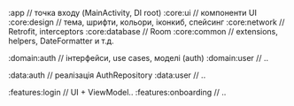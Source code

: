 :app                         // точка входу (MainActivity, DI root)
:core:ui                     // компоненти UI
:core:design                 // тема, шрифти, кольори, іконкиб, спейсинг
:core:network                // Retrofit, interceptors
:core:database               // Room 
:core:common                 // extensions, helpers, DateFormatter и т.д.

:domain:auth                 // інтерфейси, use cases, моделі (auth)
:domain:user                 // ..

:data:auth                   // реалізація AuthRepository
:data:user                   // ..

:features:login              // UI + ViewModel..
:features:onboarding         // ..